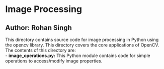 # Image Processing
## Author: Rohan Singh
This directory contains source code for image processing in Python using the opencv library. This directory covers the core applications of OpenCV. The contents of this directory are:  
    - **image_operations.py:** This Python module contains code for simple operations to access/modify image properties.  